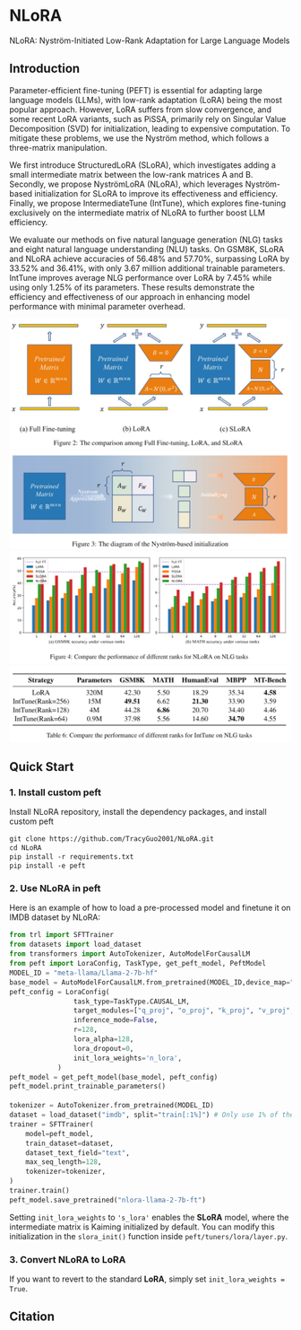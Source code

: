 # NLoRA
NLoRA: Nyström-Initiated Low-Rank Adaptation for Large Language Models

## Introduction
Parameter-efficient fine-tuning (PEFT) is essential for adapting large language models (LLMs), with low-rank adaptation (LoRA) being the most popular approach. However, LoRA suffers from slow convergence, and some recent LoRA variants, such as PiSSA, primarily rely on Singular Value Decomposition (SVD) for initialization, leading to expensive computation. To mitigate these problems, we use the Nyström method, which follows a three-matrix manipulation.

We first introduce StructuredLoRA (SLoRA), which investigates adding a small intermediate matrix between the low-rank matrices A and B. Secondly, we propose NyströmLoRA (NLoRA), which leverages Nyström-based initialization for SLoRA to improve its effectiveness and efficiency. Finally, we propose IntermediateTune (IntTune), which explores fine-tuning exclusively on the intermediate matrix of NLoRA to further boost LLM efficiency.

We evaluate our methods on five natural language generation (NLG) tasks and eight natural language understanding (NLU) tasks. On GSM8K, SLoRA and NLoRA achieve accuracies of 56.48% and 57.70%, surpassing LoRA by 33.52% and 36.41%, with only 3.67 million additional trainable parameters. IntTune improves average NLG performance over LoRA by 7.45% while using only 1.25% of its parameters. These results demonstrate the efficiency and effectiveness of our approach in enhancing model performance with minimal parameter overhead.


![structure](./assets/structure.jpg)
![nystrom](./assets/nystromInitialization.jpg)
![NLG](./assets/nlg.jpg)
![intTune](./assets/intTune.jpg)

## Quick Start
### 1. Install custom peft
Install NLoRA repository, install the dependency packages, and install custom peft
```
git clone https://github.com/TracyGuo2001/NLoRA.git
cd NLoRA
pip install -r requirements.txt
pip install -e peft
```
### 2. Use NLoRA in peft
Here is an example of how to load a pre-processed model and finetune it on IMDB dataset by NLoRA:
```python
from trl import SFTTrainer
from datasets import load_dataset
from transformers import AutoTokenizer, AutoModelForCausalLM
from peft import LoraConfig, TaskType, get_peft_model, PeftModel
MODEL_ID = "meta-llama/Llama-2-7b-hf"
base_model = AutoModelForCausalLM.from_pretrained(MODEL_ID,device_map="auto")
peft_config = LoraConfig(
                task_type=TaskType.CAUSAL_LM,
                target_modules=["q_proj", "o_proj", "k_proj", "v_proj", "gate_proj", "up_proj", "down_proj"],
                inference_mode=False,
                r=128,
                lora_alpha=128,
                lora_dropout=0,
                init_lora_weights='n_lora',
            )
peft_model = get_peft_model(base_model, peft_config)
peft_model.print_trainable_parameters()

tokenizer = AutoTokenizer.from_pretrained(MODEL_ID)
dataset = load_dataset("imdb", split="train[:1%]") # Only use 1% of the dataset
trainer = SFTTrainer(
    model=peft_model,
    train_dataset=dataset,
    dataset_text_field="text",
    max_seq_length=128,
    tokenizer=tokenizer,
)
trainer.train()
peft_model.save_pretrained("nlora-llama-2-7b-ft")
```
Setting `init_lora_weights` to `'s_lora'` enables the **SLoRA** model, where the intermediate matrix is Kaiming initialized by default. You can modify this initialization in the `slora_init()` function inside `peft/tuners/lora/layer.py`.
### 3. Convert NLoRA to LoRA
If you want to revert to the standard **LoRA**, simply set `init_lora_weights = True`.

## Citation
```
```
